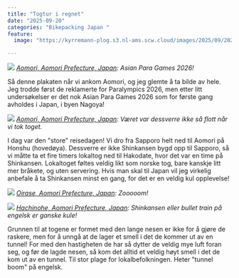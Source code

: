 ```yaml
---
title: "Togtur i regnet"
date: "2025-09-20"
categories: "Bikepacking Japan "
feature:
  image: "https://kyrremann-plog.s3.nl-ams.scw.cloud/images/2025/09/20250921_075646.jpg"

---
```



![](https://kyrremann-plog.s3.nl-ams.scw.cloud/images/2025/09/20250920_182614.jpg)
*[Aomori, Aomori Prefecture, Japan](https://www.google.com/maps/place/40.8287855,140.7342897997222): Asian Para Games 2026!*

Så denne plakaten når vi ankom Aomori, og jeg glemte å ta bilde av hele. Jeg trodde først de reklamerte for Paralympics 2026, men etter litt undersøkelser er det nok Asian Para Games 2026 som for første gang avholdes i Japan, i byen Nagoya!


![](https://kyrremann-plog.s3.nl-ams.scw.cloud/images/2025/09/20250921_075646.jpg)
*[Aomori, Aomori Prefecture, Japan](https://www.google.com/maps/place/40.829894199722226,140.6940317): Været var dessverre ikke så flott når vi tok toget.*

I dag var den "store" reisedagen! Vi dro fra Sapporo helt ned til Aomori på Honshu (hovedøya). Dessverre er ikke Shinkansen bygd opp til Sapporo, så vi måtte ta et fire timers lokaltog ned til Hakodate, hvor det var en time på Shinkansen. Lokaltoget føltes veldig likt som norske tog, bare kanskje litt mer bråkete, og uten servering. Hvis man skal til Japan vil jeg virkelig anbefale å ta Shinkansen minst en gang, for det er en veldig kul opplevelse!


![](https://kyrremann-plog.s3.nl-ams.scw.cloud/images/2025/09/20250921_101235(0).jpg)
*[Oirase, Aomori Prefecture, Japan](https://www.google.com/maps/place/40.5889888,141.3944831997222): Zooooom!*


![](https://kyrremann-plog.s3.nl-ams.scw.cloud/images/2025/09/20250921_161253.jpg)
*[Hachinohe, Aomori Prefecture, Japan](https://www.google.com/maps/place/40.51015999972222,141.4313855997222): Shinkansen eller bullet train på engelsk er ganske kule!*

Grunnen til at togene er formet med den lange nesen er ikke for å gjøre de raskere, men for å unngå at de lager et smell i det de kommer ut av en tunnel! For med den hastigheten de har så dytter de veldig mye luft foran seg, og før de lagde nesen, så kom det alltid et veldig høyt smell i det de kom ut av en tunnel. Til stor plage for lokalbefolkningen. Heter "tunnel boom" på engelsk.